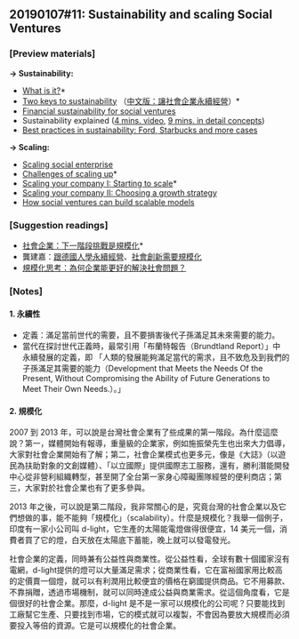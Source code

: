 
## 20190107#11: Sustainability and scaling Social Ventures

### [Preview materials]

**→  Sustainability:**

- [What is it?](https://www.investopedia.com/terms/s/sustainability.asp)*
- [Two keys to sustainability](https://hbr.org/2015/05/two-keys-to-sustainable-social-enterprise) （[中文版：讓社會企業永續經營](https://www.hbrtaiwan.com/article_content_AR0003089.html)）*
- [Financial sustainability for social ventures](http://www.sci-ubc.com/wp-content/uploads/2013/09/Financial-Sustainability-for-Social-Ventures.pdf)
- Sustainability explained ([4 mins. video](https://youtu.be/QptExNJCgEU), [9 mins. in detail concepts](https://youtu.be/rmQby7adocM))
- [Best practices in sustainability: Ford, Starbucks and more cases](https://www.theguardian.com/sustainable-business/blog/best-practices-sustainability-us-corporations-ceres)

**→  Scaling:**

- [Scaling social enterprise](https://www.entrepreneur.com/article/318479)
- [Challenges of scaling up](https://youtu.be/PGgIAnehjR8)*
- [Scaling your company I: Starting to scale](https://youtu.be/kd5qWtkx9HM)*
- [Scaling your company II: Choosing a growth strategy](https://youtu.be/lhcSkax-PpU)
- [How social ventures can build scalable models](https://www.theguardian.com/social-enterprise-network/2012/oct/01/social-ventures-scalable-models-fly)



### [Suggestion readings]

- [社會企業：下一階段挑戰是規模化](https://www.hbrtaiwan.com/article_content_AR0002446.html)*
- 龔建嘉：[跟德國人學永續經營](https://www.businesstoday.com.tw/article/category/154768/post/201804110022/跟德國人學永續經營)、[社會創新需要規模化](https://www.businesstoday.com.tw/article/category/154768/post/201807040018/社會創新需要規模化)
- [規模化思考：為何企業能更好的解決社會問題？](https://www.ted.com/talks/michael_porter_why_business_can_be_good_at_solving_social_problems/transcript?Joseph&language=zh-tw)



### [Notes]

#### 1. 永續性

- 定義：滿足當前世代的需要，且不要損害後代子孫滿足其未來需要的能力。
- 當代在探討世代正義時，最常引用「布蘭特報告（Brundtland Report）」中
  永續發展的定義，即 「人類的發展能夠滿足當代的需求，且不致危及到我們的
  子孫滿足其需要的能力（Development that Meets the Needs Of the
  Present, Without Compromising the Ability of Future Generations to
  Meet Their Own Needs.）。」

#### 2. 規模化

2007 到 2013 年，可以說是台灣社會企業有了些成果的第一階段。為什麼這麼說？第一，媒體開始有報導，重量級的企業家，例如施振榮先生也出來大力倡導，大家對社會企業開始有了解；第二，社會企業模式也更多元，像是《大誌》（以遊民為扶助對象的文創媒體）、「以立國際」提供國際志工服務，還有，勝利潛能開發中心從非營利組織轉型，甚至開了全台第一家身心障礙團隊經營的便利商店；第三，大家對於社會企業也有了更多參與。

2013 年之後，可以說是第二階段，我非常關心的是，究竟台灣的社會企業以及它們想做的事，能不能夠「規模化」（scalability）。什麼是規模化？我舉一個例子， 印度有一家小公司叫 d-light，它生產的太陽能電燈做得很便宜，14 美元一個，消費者買了它的燈，白天放在太陽底下蓄能，晚上就可以發電發光。

社會企業的定義，同時兼有公益性與商業性。從公益性看，全球有數十個國家沒有電網，d-light提供的燈可以大量滿足需求；從商業性看，它在富裕國家用比較高的定價賣一個燈，就可以有利潤用比較便宜的價格在窮國提供商品。它不用募款、不靠捐贈，透過市場機制，就可以同時達成公益與商業需求。從這個角度看，它是個很好的社會企業。那麼，d-light 是不是一家可以規模化的公司呢？只要能找到工廠幫它生產、只要找到市場，它的模式就可以複製，不會因為要放大規模而必須要投入等倍的資源。它是可以規模化的社會企業。


